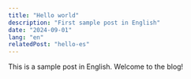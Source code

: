 ```yaml
---
title: "Hello world"
description: "First sample post in English"
date: "2024-09-01"
lang: "en"
relatedPost: "hello-es"
---
```


This is a sample post in English. Welcome to the blog!
